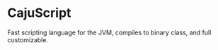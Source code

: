 # CajuScript

Fast scripting language for the JVM, compiles to binary class, and full customizable.


